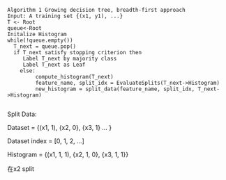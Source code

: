 ```pseudocode
Algorithm 1 Growing decision tree, breadth-first approach 
Input: A training set {(x1, y1), ...}
T <- Root
queue<-Root
Initalize Histogram
while(!queue.empty())
  T_next = queue.pop()
  if T_next satisfy stopping criterion then
  	 Label T_next by majority class
  	 Label T_next as Leaf
 	else:
 		 compute_histogram(T_next)
 		 feature_name, split_idx = EvaluateSplits(T_next->Histogram)
 		 new_histogram = split_data(feature_name, split_idx, T_next->Histogram)
  
```





Split Data:

Dataset = {(x1, 1), {x2, 0}, {x3, 1} ... }

Dataset index = [0, 1, 2, ...]

Histogram = {(x1, 1, 1), {x2, 1, 0}, {x3, 1, 1}}

在x2 split

